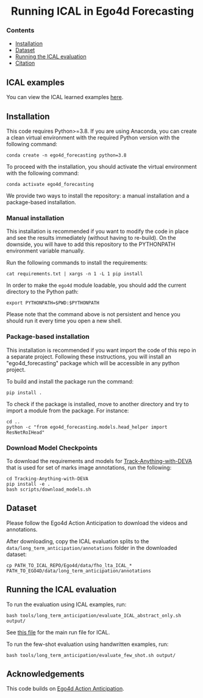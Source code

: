 <h1 align="center">
    Running ICAL in Ego4d Forecasting
</h1>

### Contents
<div class="toc">
<ul>
<li><a href="#installation"> Installation </a></li>
<li><a href="#dataset"> Dataset </a></li>
<li><a href="#running-the-ical-evaluation"> Running the ICAL evaluation </a></li>
<li><a href="#citation"> Citation </a></li>
</ul>
</div>

## ICAL examples
You can view the ICAL learned examples [here](https://github.com/Gabesarch/ICAL/tree/main/Ego4d/ego4d_forecasting/models/prompts/learned_examples/examples_ICAL_abstraction_phase/forecasting).

## Installation
This code requires Python>=3.8. If you are using Anaconda, you can create a clean virtual environment with the required Python version with the following command:

`conda create -n ego4d_forecasting python=3.8`

To proceed with the installation, you should activate the virtual environment with the following command:

`conda activate ego4d_forecasting`

We provide two ways to install the repository: a manual installation and a package-based installation. 

### Manual installation
This installation is recommended if you want to modify the code in place and see the results immediately (without having to re-build). On the downside, you will have to add this repository to the PYTHONPATH environment variable manually.

Run the following commands to install the requirements:

`cat requirements.txt | xargs -n 1 -L 1 pip install`

In order to make the `ego4d` module loadable, you should add the current directory to the Python path:

`export PYTHONPATH=$PWD:$PYTHONPATH`

Please note that the command above is not persistent and hence you should run it every time you open a new shell.

### Package-based installation
This installation is recommended if you want import the code of this repo in a separate project. Following these instructions, you will install an "ego4d_forecasting" package which will be accessible in any python project.

To build and install the package run the command:

`pip install .`

To check if the package is installed, move to another directory and try to import a module from the package. For instance:

```
cd ..
python -c "from ego4d_forecasting.models.head_helper import ResNetRoIHead"
```

### Download Model Checkpoints
To download the requirements and models for [Track-Anything-with-DEVA](https://github.com/hkchengrex/Tracking-Anything-with-DEVA/tree/main) that is used for set of marks image annotations, run the following:
```
cd Tracking-Anything-with-DEVA
pip install -e .
bash scripts/download_models.sh
```

## Dataset
Please follow the Ego4d Action Anticipation to download the videos and annotations.

After downloading, copy the ICAL evaluation splits to the `data/long_term_anticipation/annotations` folder in the downloaded dataset:

```
cp PATH_TO_ICAL_REPO/Ego4d/data/fho_lta_ICAL_* PATH_TO_EGO4D/data/long_term_anticipation/annotations
```

## Running the ICAL evaluation
To run the evaluation using ICAL examples, run:
```
bash tools/long_term_anticipation/evaluate_ICAL_abstract_only.sh output/
```

See [this file](https://github.com/Gabesarch/ICAL/blob/main/Ego4d/scripts/run_lta_gpt4v.py) for the main run file for ICAL.

To run the few-shot evaluation using handwritten examples, run:
```
bash tools/long_term_anticipation/evaluate_few_shot.sh output/
```

## Acknowledgements
This code builds on [Ego4d Action Anticipation](https://github.com/EGO4D/forecasting).
